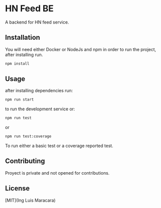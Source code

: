 # HN Feed BE

A backend for HN feed service.

## Installation

You will need either Docker or NodeJs and npm in order to run the project, after installing run.

```bash
npm install
```
## Usage

after installing dependencies run:

```bash
npm run start
```

to run the development service or:

```bash
npm run test
```
or

```bash
npm run test:coverage
```

To run either a basic test or a coverage reported test.

## Contributing

Proyect is private and not opened for contributions.

## License
[MIT](Ing Luis Maracara)